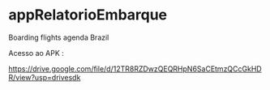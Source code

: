 # appRelatorioEmbarque
Boarding flights agenda Brazil


Acesso ao APK :

https://drive.google.com/file/d/12TR8RZDwzQEQRHpN6SaCEtmzQCcGkHDR/view?usp=drivesdk
